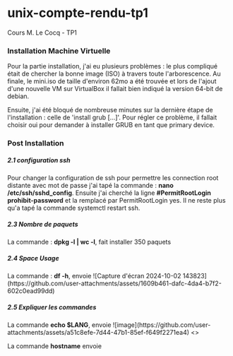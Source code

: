 # unix-compte-rendu-tp1
Cours M. Le Cocq - TP1


<h3>Installation Machine Virtuelle</h3>
<p> Pour la partie installation, j'ai eu plusieurs problèmes : le plus compliqué était de chercher la bonne image (ISO) à travers toute l'arborescence. Au finale, le mini.iso de taille d'environ 62mo a été trouvée et lors de l'ajout d'une nouvelle VM sur VirtualBox il fallait bien indiqué la version 64-bit de debian.</p>

<p>Ensuite, j'ai été bloqué de nombreuse minutes sur la dernière étape de l'installation : celle de 'install grub [...]'. Pour régler ce problème, il fallait choisir oui pour demander à installer GRUB en tant que primary device.</p>

<h3>Post Installation</h3>
<h5>2.1 configuration ssh</h5>

<p>Pour changer la configuration de ssh pour permettre les connection root distante avec mot de passe j'ai tapé la commande :
  <strong>nano /etc/ssh/sshd_config</strong>. Ensuite j'ai cherché la ligne <strong>#PermitRootLogin prohibit-password</strong> et la remplacé par PermitRootLogin       yes. Il ne reste plus qu'a tapé la commande systemctl restart ssh.</p>

<h5>2.3 Nombre de paquets</h5>
  <p>La commande : <strong>dpkg -l | wc -l</strong>, fait installer 350 paquets</p>

<h5>2.4 Space Usage</h5>
  <p>La commande : <strong>df -h</strong>, envoie ![Capture d'écran 2024-10-02 143823](https://github.com/user-attachments/assets/1609b461-dafc-4da4-b7f2-602c0ead99dd)
 </p>

 <h5>2.5 Expliquer les commandes</h5>

<p>La commande <strong>echo $LANG</strong>, envoie ![image](https://github.com/user-attachments/assets/a51c8efe-7d44-47b1-85ef-f649f2271ea4)
<></p>

<p>La commande <strong>hostname</strong> envoie </p>
